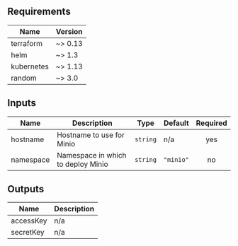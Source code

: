 ## Requirements

| Name | Version |
|------|---------|
| terraform | ~> 0.13 |
| helm | ~> 1.3 |
| kubernetes | ~> 1.13 |
| random | ~> 3.0 |

## Inputs

| Name | Description | Type | Default | Required |
|------|-------------|------|---------|:--------:|
| hostname | Hostname to use for Minio | `string` | n/a | yes |
| namespace | Namespace in which to deploy Minio | `string` | `"minio"` | no |

## Outputs

| Name | Description |
|------|-------------|
| accessKey | n/a |
| secretKey | n/a |

